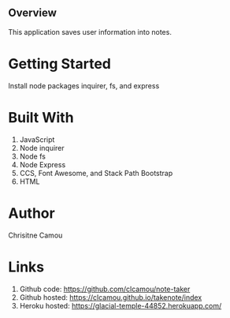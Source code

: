 ## Overview 
This application saves user information into notes. 

# Getting Started 
Install node packages inquirer, fs, and express 

# Built With 
1. JavaScript 
2. Node inquirer 
3. Node fs 
3. Node Express 
4. CCS, Font Awesome, and Stack Path Bootstrap 
5. HTML 

# Author 
Chrisitne Camou

# Links 

1. Github code: https://github.com/clcamou/note-taker
2. Github hosted: https://clcamou.github.io/takenote/index
3. Heroku hosted: https://glacial-temple-44852.herokuapp.com/